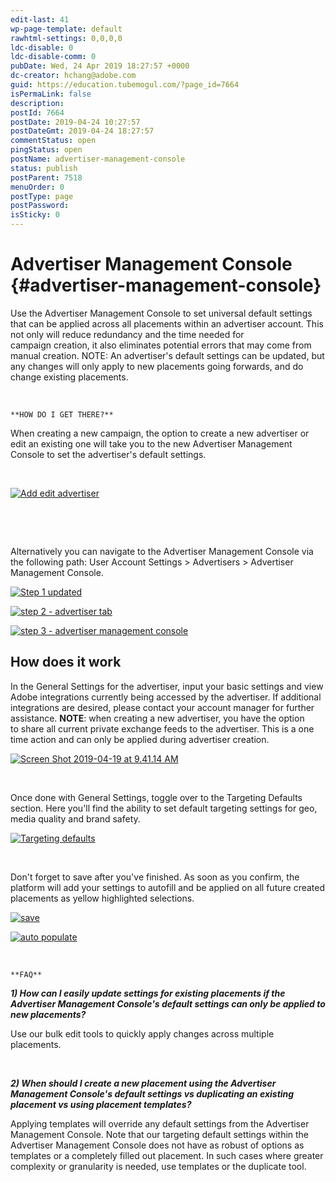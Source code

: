 ```yaml
---
edit-last: 41
wp-page-template: default
rawhtml-settings: 0,0,0,0
ldc-disable: 0
ldc-disable-comm: 0
pubDate: Wed, 24 Apr 2019 18:27:57 +0000
dc-creator: hchang@adobe.com
guid: https://education.tubemogul.com/?page_id=7664
isPermaLink: false
description: 
postId: 7664
postDate: 2019-04-24 10:27:57
postDateGmt: 2019-04-24 18:27:57
commentStatus: open
pingStatus: open
postName: advertiser-management-console
status: publish
postParent: 7518
menuOrder: 0
postType: page
postPassword: 
isSticky: 0
---
```


# Advertiser Management Console {#advertiser-management-console}

Use the Advertiser Management Console to&nbsp;set&nbsp;universal default settings that can be applied across all placements within an advertiser account. This not only will reduce redundancy and the time needed for campaign&nbsp;creation, it also eliminates&nbsp;potential errors that may come from manual creation. NOTE: An advertiser's default settings can be updated, but any changes will only apply to new placements going forwards, and do change existing placements.

&nbsp;

`**HOW DO I GET THERE?**`

When creating a new campaign, the option to create a new advertiser or edit an existing one will take you to the new Advertiser Management Console to set the advertiser's default settings.

&nbsp;

[ ![Add edit advertiser](assets/add-edit-advertiser-1024x464.png)](assets/add-edit-advertiser.png)

&nbsp;

&nbsp;

Alternatively you can navigate to the Advertiser Management Console via the following path: User Account Settings > Advertisers > Advertiser Management Console.

[ ![Step 1 updated](assets/step-1-updated.png)](assets/step-1-updated.png)

[ ![step 2 - advertiser tab](assets/step-2-advertiser-tab.png)](assets/step-2-advertiser-tab.png)

[ ![step 3 - advertiser management console](assets/step-3-advertiser-management-console-1024x636.png)](assets/step-3-advertiser-management-console.png)

## How does it work

In the General Settings for the advertiser, input your basic settings and view Adobe integrations currently being accessed by the advertiser. If additional integrations are desired, please contact your account manager for further assistance.
**NOTE**:&nbsp;when creating a new advertiser, you have the option to&nbsp;share all current private exchange feeds to the advertiser. This&nbsp;is a one time action and can only be&nbsp;applied&nbsp;during&nbsp;advertiser creation.

[ ![Screen Shot 2019-04-19 at 9.41.14 AM](assets/screen-shot-2019-04-19-at-9.41.14-am-1024x501.png)](assets/screen-shot-2019-04-19-at-9.41.14-am.png)

&nbsp;

Once done with General Settings, toggle over to the Targeting Defaults section. Here you'll find the ability to set default targeting settings for geo, media quality and brand safety.

[ ![Targeting defaults](assets/targeting-defaults-1024x623.png)](assets/targeting-defaults.png)

&nbsp;

Don't forget to save after you've finished. As soon as you confirm,&nbsp;the platform will add&nbsp;your settings to autofill and be applied on all future created placements as yellow highlighted selections.

[ ![save](assets/save-1024x484.png)](assets/save.png)

[ ![auto populate](assets/auto-populate-1024x759.png)](assets/auto-populate.png)

&nbsp;

`**FAQ**`

***1) How&nbsp;can&nbsp;I easily update settings for existing placements if the Advertiser Management Console's default settings can only&nbsp;be applied to new placements?***

Use our bulk edit tools to quickly apply changes across multiple placements.

&nbsp;

***2) When should I create a new placement using the Advertiser Management Console's default settings vs duplicating an existing placement vs using placement templates?***

Applying templates will override any default settings from the Advertiser Management Console. Note that our targeting default settings within the Advertiser Management Console&nbsp;does not have as robust of options as templates or a completely filled out placement. In such cases where greater complexity or granularity is needed, use templates or the duplicate tool.
&nbsp; 
